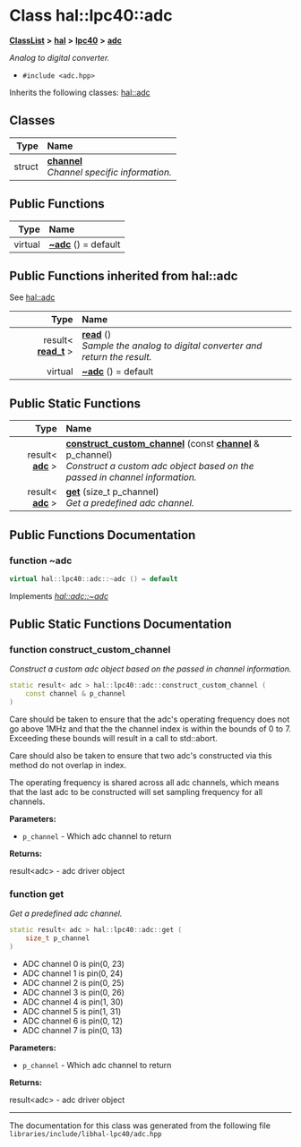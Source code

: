 

# Class hal::lpc40::adc



[**ClassList**](annotated.md) **>** [**hal**](namespacehal.md) **>** [**lpc40**](namespacehal_1_1lpc40.md) **>** [**adc**](classhal_1_1lpc40_1_1adc.md)



_Analog to digital converter._ 

* `#include <adc.hpp>`



Inherits the following classes: [hal::adc](classhal_1_1adc.md)












## Classes

| Type | Name |
| ---: | :--- |
| struct | [**channel**](structhal_1_1lpc40_1_1adc_1_1channel.md) <br>_Channel specific information._  |










































## Public Functions

| Type | Name |
| ---: | :--- |
| virtual  | [**~adc**](#function-adc) () = default<br> |


## Public Functions inherited from hal::adc

See [hal::adc](classhal_1_1adc.md)

| Type | Name |
| ---: | :--- |
|  result&lt; [**read\_t**](structhal_1_1adc_1_1read__t.md) &gt; | [**read**](#function-read) () <br>_Sample the analog to digital converter and return the result._  |
| virtual  | [**~adc**](#function-adc) () = default<br> |


## Public Static Functions

| Type | Name |
| ---: | :--- |
|  result&lt; [**adc**](classhal_1_1lpc40_1_1adc.md) &gt; | [**construct\_custom\_channel**](#function-construct_custom_channel) (const [**channel**](structhal_1_1lpc40_1_1adc_1_1channel.md) & p\_channel) <br>_Construct a custom adc object based on the passed in channel information._  |
|  result&lt; [**adc**](classhal_1_1lpc40_1_1adc.md) &gt; | [**get**](#function-get) (size\_t p\_channel) <br>_Get a predefined adc channel._  |




















































## Public Functions Documentation




### function ~adc 

```C++
virtual hal::lpc40::adc::~adc () = default
```



Implements [*hal::adc::~adc*](classhal_1_1adc.md#function-adc)

## Public Static Functions Documentation




### function construct\_custom\_channel 

_Construct a custom adc object based on the passed in channel information._ 
```C++
static result< adc > hal::lpc40::adc::construct_custom_channel (
    const channel & p_channel
) 
```



Care should be taken to ensure that the adc's operating frequency does not go above 1MHz and that the the channel index is within the bounds of 0 to 7. Exceeding these bounds will result in a call to std::abort.


Care should also be taken to ensure that two adc's constructed via this method do not overlap in index.


The operating frequency is shared across all adc channels, which means that the last adc to be constructed will set sampling frequency for all channels.




**Parameters:**


* `p_channel` - Which adc channel to return 



**Returns:**

result&lt;adc&gt; - adc driver object 





        



### function get 

_Get a predefined adc channel._ 
```C++
static result< adc > hal::lpc40::adc::get (
    size_t p_channel
) 
```




* ADC channel 0 is pin(0, 23)
* ADC channel 1 is pin(0, 24)
* ADC channel 2 is pin(0, 25)
* ADC channel 3 is pin(0, 26)
* ADC channel 4 is pin(1, 30)
* ADC channel 5 is pin(1, 31)
* ADC channel 6 is pin(0, 12)
* ADC channel 7 is pin(0, 13)






**Parameters:**


* `p_channel` - Which adc channel to return 



**Returns:**

result&lt;adc&gt; - adc driver object 





        

------------------------------
The documentation for this class was generated from the following file `libraries/include/libhal-lpc40/adc.hpp`

